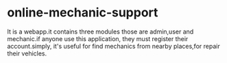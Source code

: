 # online-mechanic-support
It is a webapp.it contains three modules those are admin,user and mechanic.if anyone use this application, they must register their account.simply, it's useful for find mechanics from nearby places,for repair their vehicles.
